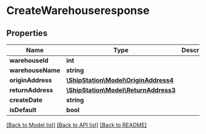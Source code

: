 # CreateWarehouseresponse

## Properties
Name | Type | Description | Notes
------------ | ------------- | ------------- | -------------
**warehouseId** | **int** |  | 
**warehouseName** | **string** |  | 
**originAddress** | [**\ShipStation\Model\OriginAddress4**](OriginAddress4.md) |  | 
**returnAddress** | [**\ShipStation\Model\ReturnAddress3**](ReturnAddress3.md) |  | 
**createDate** | **string** |  | 
**isDefault** | **bool** |  | 

[[Back to Model list]](../README.md#documentation-for-models) [[Back to API list]](../README.md#documentation-for-api-endpoints) [[Back to README]](../README.md)


